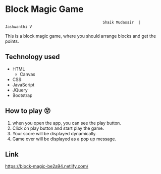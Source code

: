 # Block Magic Game
                                                Shaik Mudassir  | Jashwanthi V
This is a block magic game, where you should arrange blocks and get the points.

## Technology used
+ HTML
  * Canvas
+ CSS
+ JavaScript
+ JQuery
+ Bootstrap

## How to play 😵
1. when you open the app, you can see the play button.
2. Click on play button and start play the game.
3. Your score will be displayed dynamically.
4. Game over will be displayed as a pop up message.
## Link
https://block-magic-be2a94.netlify.com/

